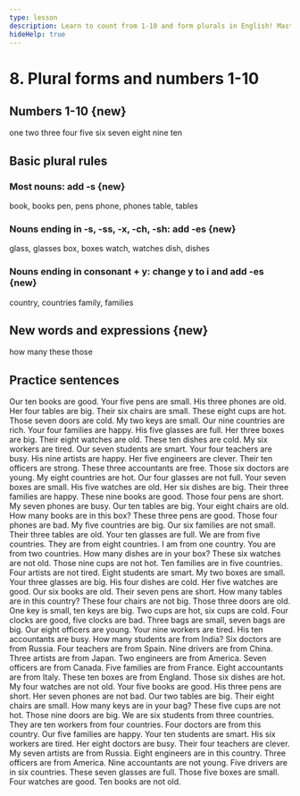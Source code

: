```yaml
---
type: lesson
description: Learn to count from 1-10 and form plurals in English! Master simple plural rules, use "these" and "those" correctly, and practice with 140 real-life examples. Perfect for beginners to describe quantities in everyday conversations.
hideHelp: true
---
```


# 8. Plural forms and numbers 1-10

## Numbers 1-10 {new}

one
two
three
four
five
six
seven
eight
nine
ten

## Basic plural rules

### Most nouns: add -s {new}

book, books
pen, pens
phone, phones
table, tables

### Nouns ending in -s, -ss, -x, -ch, -sh: add -es {new}

glass, glasses
box, boxes
watch, watches
dish, dishes

### Nouns ending in consonant + y: change y to i and add -es {new}

country, countries
family, families

## New words and expressions {new}

how many
these
those

## Practice sentences

Our ten books are good.
Your five pens are small.
His three phones are old.
Her four tables are big.
Their six chairs are small.
These eight cups are hot.
Those seven doors are cold.
My two keys are small.
Our nine countries are rich.
Your four families are happy.
His five glasses are full.
Her three boxes are big.
Their eight watches are old.
These ten dishes are cold.
My six workers are tired.
Our seven students are smart.
Your four teachers are busy.
His nine artists are happy.
Her five engineers are clever.
Their ten officers are strong.
These three accountants are free.
Those six doctors are young.
My eight countries are hot.
Our four glasses are not full.
Your seven boxes are small.
His five watches are old.
Her six dishes are big.
Their three families are happy.
These nine books are good.
Those four pens are short.
My seven phones are busy.
Our ten tables are big.
Your eight chairs are old.
How many books are in this box?
These three pens are good.
Those four phones are bad.
My five countries are big.
Our six families are not small.
Their three tables are old.
Your ten glasses are full.
We are from five countries.
They are from eight countries.
I am from one country.
You are from two countries.
How many dishes are in your box?
These six watches are not old.
Those nine cups are not hot.
Ten families are in five countries.
Four artists are not tired.
Eight students are smart.
My two boxes are small.
Your three glasses are big.
His four dishes are cold.
Her five watches are good.
Our six books are old.
Their seven pens are short.
How many tables are in this country?
These four chairs are not big.
Those three doors are old.
One key is small, ten keys are big.
Two cups are hot, six cups are cold.
Four clocks are good, five clocks are bad.
Three bags are small, seven bags are big.
Our eight officers are young.
Your nine workers are tired.
His ten accountants are busy.
How many students are from India?
Six doctors are from Russia.
Four teachers are from Spain.
Nine drivers are from China.
Three artists are from Japan.
Two engineers are from America.
Seven officers are from Canada.
Five families are from France.
Eight accountants are from Italy.
These ten boxes are from England.
Those six dishes are hot.
My four watches are not old.
Your five books are good.
His three pens are short.
Her seven phones are not bad.
Our two tables are big.
Their eight chairs are small.
How many keys are in your bag?
These five cups are not hot.
Those nine doors are big.
We are six students from three countries.
They are ten workers from four countries.
Four doctors are from this country.
Our five families are happy.
Your ten students are smart.
His six workers are tired.
Her eight doctors are busy.
Their four teachers are clever.
My seven artists are from Russia.
Eight engineers are in this country.
Three officers are from America.
Nine accountants are not young.
Five drivers are in six countries.
These seven glasses are full.
Those five boxes are small.
Four watches are good.
Ten books are not old.

